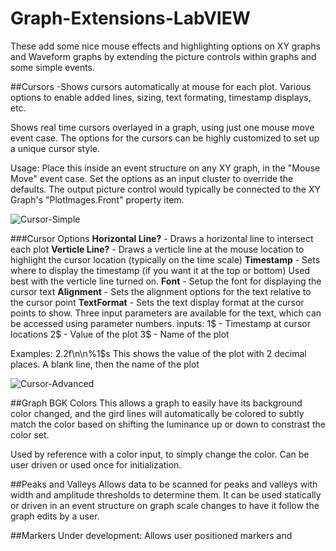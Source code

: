 # Graph-Extensions-LabVIEW
These add some nice mouse effects and highlighting options on XY graphs and Waveform graphs by extending the picture controls within graphs and some simple events.

##Cursors
-Shows cursors automatically at mouse for each plot.  Various options to enable added lines, sizing, text formating, timestamp displays, etc.


Shows real time cursors overlayed in a graph, using just one mouse move event case.  The options for the cursors can be highly customized to set up a unique cursor style.

Usage: Place this inside an event structure on any XY graph, in the "Mouse Move" event case.  Set the options as an input cluster to override the defaults.  The output picture control would typically be connected to the XY Graph's "PlotImages.Front" property item.

![Cursor-Simple](https://github.com/unipsycho/Graph-Extensions-LabVIEW/blob/master/documentation/images/Cursors-Simple.JPG)


###Cursor Options
<b>Horizontal Line?</b> - Draws a horizontal line to intersect each plot
<b>Verticle Line?</b> - Draws a verticle line at the mouse location to highlight the cursor location (typically on the time scale)
<b>Timestamp</b> - Sets where to display the timestamp (if you want it at the top or bottom)  Used best with the verticle line turned on.
<b>Font</b> - Setup the font for displaying the cursor text
<b>Alignment</b> - Sets the alignment options for the text relative to the cursor point
<b>TextFormat</b> - Sets the text display format at the cursor points to show.  Three input parameters are available for the text, which can be accessed using parameter numbers.
inputs: 
1$ - Timestamp at cursor locations
2$ - Value of the plot
3$ - Name of the plot

Examples: $2$.2f\n\n%1$s
This shows the value of the plot with 2 decimal places.  A blank line, then the name of the plot 

![Cursor-Advanced](https://github.com/unipsycho/Graph-Extensions-LabVIEW/blob/master/documentation/images/Cursors-Advanced.JPG)

##Graph BGK Colors
This allows a graph to easily have its background color changed, and the gird lines will automatically be colored to subtly match the color based on shifting the luminance up or down to constrast the color set.

Used by reference with a color input, to simply change the color. Can be user driven or used once for initialization.

##Peaks and Valleys
Allows data to be scanned for peaks and valleys with width and amplitude thresholds to determine them.  It can be used statically or driven in an event structure on graph scale changes to have it follow the graph edits by a user.

##Markers
Under development:  Allows user positioned markers and 